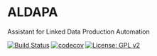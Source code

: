 # ALDAPA
Assistant for Linked Data Production Automation

[![Build Status](https://travis-ci.org/mikel-egana-aranguren/ALDAPA.svg?branch=master)](https://travis-ci.org/mikel-egana-aranguren/ALDAPA) [![codecov](https://codecov.io/gh/mikel-egana-aranguren/ALDAPA/branch/master/graph/badge.svg)](https://codecov.io/gh/mikel-egana-aranguren/ALDAPA) [![License: GPL v2](https://img.shields.io/badge/License-GPL%20v2-blue.svg)](https://img.shields.io/badge/License-GPL%20v2-blue.svg)  

